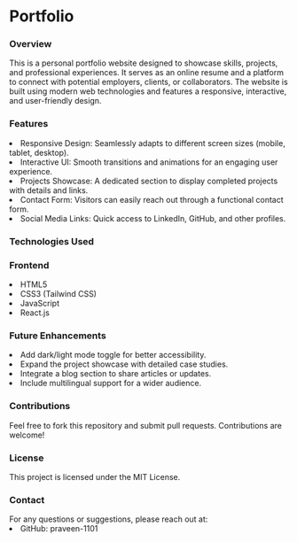 # Portfolio
<h3>Overview</h3>
This is a personal portfolio website designed to showcase skills, projects, and professional experiences. It serves as an online resume and a platform to connect with potential employers, clients, or collaborators. The website is built using modern web technologies and features a responsive, interactive, and user-friendly design.
<h3>Features</h3>
<li>Responsive Design: Seamlessly adapts to different screen sizes (mobile, tablet, desktop).</li>
<li>Interactive UI: Smooth transitions and animations for an engaging user experience.</li>
<li>Projects Showcase: A dedicated section to display completed projects with details and links.</li>
<li>Contact Form: Visitors can easily reach out through a functional contact form.</li>
<li>Social Media Links: Quick access to LinkedIn, GitHub, and other profiles.</li>
<h3>Technologies Used</h3>
<h3>Frontend</h3>
<li>HTML5</li>
<li>CSS3 (Tailwind CSS)</li>
<li>JavaScript</li>
<li>React.js</li>
<h3>Future Enhancements</h3>
<li>Add dark/light mode toggle for better accessibility.</li>
<li>Expand the project showcase with detailed case studies.</li>
<li>Integrate a blog section to share articles or updates.</li>
<li>Include multilingual support for a wider audience.</li>
<h3>Contributions</h3>
Feel free to fork this repository and submit pull requests. Contributions are welcome!
<h3>License</h3>
This project is licensed under the MIT License.
<h3>Contact</h3>
For any questions or suggestions, please reach out at:
<li>GitHub: praveen-1101</li>